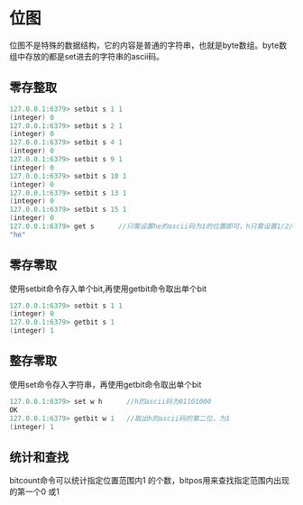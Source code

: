# 位图
位图不是特殊的数据结构，它的内容是普通的字符串，也就是byte数组。byte数组中存放的都是set进去的字符串的ascii码。

## 零存整取
```java
127.0.0.1:6379> setbit s 1 1
(integer) 0
127.0.0.1:6379> setbit s 2 1
(integer) 0
127.0.0.1:6379> setbit s 4 1
(integer) 0
127.0.0.1:6379> setbit s 9 1
(integer) 0
127.0.0.1:6379> setbit s 10 1
(integer) 0
127.0.0.1:6379> setbit s 13 1
(integer) 0
127.0.0.1:6379> setbit s 15 1
(integer) 0
127.0.0.1:6379> get s      //只需设置he的ascii码为1的位置即可，h只需设置1/2/4,e只需设置9/10/13/15
"he"
```

## 零存零取
使用setbit命令存入单个bit,再使用getbit命令取出单个bit
```java
127.0.0.1:6379> setbit s 1 1      
(integer) 0
127.0.0.1:6379> getbit s 1
(integer) 1
```

## 整存零取
使用set命令存入字符串，再使用getbit命令取出单个bit
```java
127.0.0.1:6379> set w h      //h的ascii码为01101000
OK
127.0.0.1:6379> getbit w 1   //取出h的ascii码的第二位，为1
(integer) 1
```

## 统计和查找
bitcount命令可以统计指定位置范围内1 的个数，bitpos用来查找指定范围内出现的第一个0 或1
